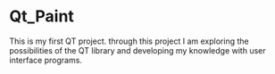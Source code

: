 # Qt_Paint


This is my first QT project. through this project I am exploring the possibilities of the QT library and developing my knowledge with user interface programs.
